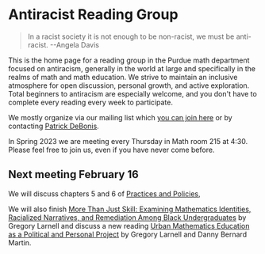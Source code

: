 # Antiracist Reading Group

> In a racist society it is not enough to be non-racist, we must be anti-racist. --Angela Davis

This is the home page for a reading group in the Purdue math department focused on antiracism, generally in the world at large and specifically in the realms of math and math education. We strive to maintain an inclusive atmosphere for open discussion, personal growth, and active exploration. Total beginners to antiracism are especially welcome, and you don't have to complete every reading every week to participate.

We mostly organize via our mailing list which [you can join here](https://lists.purdue.edu/mailman/listinfo/mathantiracistreading) or by contacting [Patrick DeBonis](mailto:pdebonis@purdue.edu).

In Spring 2023 we are meeting every Thursday in Math room 215 at 4:30. Please feel free to join us, even if you have never come before.

## Next meeting February 16

We will discuss chapters 5 and 6 of [Practices and Policies](https://www.amazon.com/Practices-Policies-Advocating-Students-Mathematics/dp/B09CRW9C3F/),

We will also finish [More Than Just Skill: Examining Mathematics Identities, Racialized Narratives, and Remediation Among Black Undergraduates](https://purdue-primo-prod.hosted.exlibrisgroup.com/permalink/f/1c3q7im/TN_jstor_csp10.5951/jresematheduc.47.3.0233) by Gregory Larnell and discuss a new reading [Urban Mathematics Education as a Political and Personal Project](https://ebrary.net/173081/education/urban_mathematics_education_political_personal_project) by Gregory Larnell and Danny Bernard Martin.

